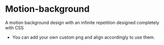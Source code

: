 # Motion-background
A motion background design with an infinite repetition designed completely with CSS

- You can add your own custom png and align accordingly to use them.
